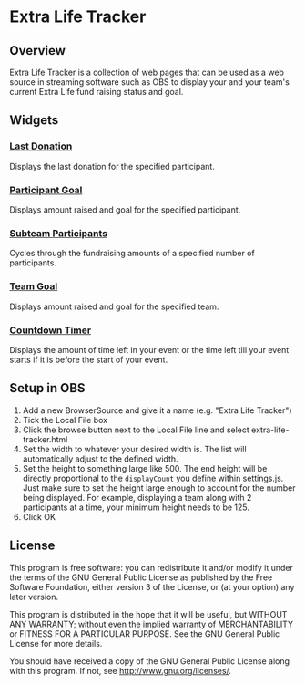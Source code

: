 # Extra Life Tracker

## Overview
Extra Life Tracker is a collection of web pages that can be used as a web source in streaming software such as OBS to display your and your team's current Extra Life fund raising status and goal.

## Widgets

### [Last Donation](/last-donation)
Displays the last donation for the specified participant.

### [Participant Goal](/participant-goal)
Displays amount raised and goal for the specified participant.

### [Subteam Participants](/subteam-participants)
Cycles through the fundraising amounts of a specified number of participants.

### [Team Goal](/team-goal)
Displays amount raised and goal for the specified team.

### [Countdown Timer](/countdown-timer)
Displays the amount of time left in your event or the time left till your event starts if it is before the start of your event.

## Setup in OBS
1. Add a new BrowserSource and give it a name (e.g. "Extra Life Tracker")
2. Tick the Local File box
3. Click the browse button next to the Local File line and select extra-life-tracker.html
4. Set the width to whatever your desired width is. The list will automatically adjust to the defined width.
5. Set the height to something large like 500. The end height will be directly proportional to the `displayCount` you define within settings.js. Just make sure to set the height large enough to account for the number being displayed. For example, displaying a team along with 2 participants at a time, your minimum height needs to be 125.
6. Click OK

## License
This program is free software: you can redistribute it and/or modify
it under the terms of the GNU General Public License as published by
the Free Software Foundation, either version 3 of the License, or
(at your option) any later version.

This program is distributed in the hope that it will be useful,
but WITHOUT ANY WARRANTY; without even the implied warranty of
MERCHANTABILITY or FITNESS FOR A PARTICULAR PURPOSE.  See the
GNU General Public License for more details.

You should have received a copy of the GNU General Public License
along with this program.  If not, see <http://www.gnu.org/licenses/>.
